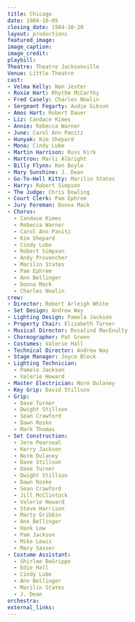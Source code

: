 ```yaml
---
title: Chicago
date: 1984-10-05
closing_date: 1984-10-20
layout: productions
featured_image:
image_caption:
image_credit:
playbill:
Theatre: Theatre Jacksonville
Venue: Little Theatre
cast:
- Velma Kelly: Nan Jester
- Roxie Hart: Rhythm McCarthy
- Fred Casely: Charles Nowlin
- Sergeant Fogarty: Audie Gibson
- Amos Hart: Robert Dauer
- Liz: Candace Kimes
- Annie: Rebecca Warner
- June: Carol Ann Panitz
- Hunyak: Kim Shepard
- Mona: Cindy Lube
- Martin Harrison: Russ Kirk
- Martron: Marli Albright
- Billy Flynn: Ken Boyle
- Mary Sunshine: J. Dean
- Go-To-Hell Kitty: Marilin States
- Harry: Robert Simpson
- The Judge: Chris Dowling
- Court Clerk: Pam Ephrem
- Jury Foreman: Donna Mack
- Chorus:
  - Candace Kimes
  - Rebecca Warner
  - Carol Ann Panitz
  - Kim Shepard
  - Cindy Lube
  - Robert Simpson
  - Andy Provencher
  - Marilin States
  - Pam Ephrem
  - Ann Bellinger
  - Donna Mack
  - Charles Nowlin
crew:
- Director: Robert Arleigh White
- Set Design: Andrew Way
- Lighting Design: Pamela Jackson
- Property Chair: Elizabeth Turner
- Musical Director: Rosalind MacEnulty
- Choreographer: Pat Green
- Costumes: Valerie Hall
- Technical Director: Andrew Way
- Stage Manager: Joyce Block
- Lighting Technician:
  - Pamela Jackson
  - Valerie Howard
- Master Electrician: Norm Dulaney
- Key Grip: David Stillson
- Grip:
  - Dave Turner
  - Dwight Stillson
  - Sean Crawford
  - Dawn Roske
  - Mark Thomas
- Set Construction:
  - Jere Pearseal
  - Kerry Jackson
  - Norm Dulaney
  - Dave Stillson
  - Dave Turner
  - Dwight Stillson
  - Dawn Roske
  - Sean Crawford
  - Jill McClintock
  - Valerie Howard
  - Steve Harrison
  - Marty Gribbin
  - Ann Bellinger
  - Hank Low
  - Pam Jackson
  - Mike Lewis
  - Mary Sasser
- Costume Assistant:
  - Shirlee DeGrippo
  - Edie Hall
  - Cindy Lube
  - Ann Bellinger
  - Marilin States
  - J. Dean
orchestra:
external_links:
---
```



